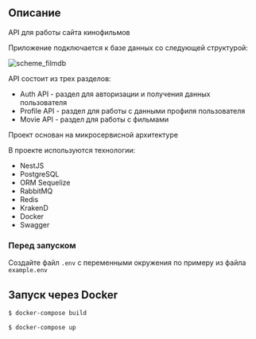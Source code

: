 ## Описание
API для работы сайта кинофильмов  

Приложение подключается к базе данных со следующей структурой:  

![scheme_filmdb](https://user-images.githubusercontent.com/109981473/245131821-7111d2e8-0f3f-4088-ab59-b67401ce266f.png)

API состоит из трех разделов:  
* Auth API - раздел для авторизации и получения данных пользователя
* Profile API - раздел для работы с данными профиля пользователя
* Movie API - раздел для работы с фильмами

Проект основан на микросервисной архитектуре  

В проекте используются технологии:
* NestJS
* PostgreSQL
* ORM Sequelize
* RabbitMQ
* Redis
* KrakenD
* Docker
* Swagger

### Перед запуском
Создайте файл `.env` с переменными окружения по примеру из файла `example.env`

## Запуск через Docker

```bash
$ docker-compose build
```
```bash
$ docker-compose up
```
